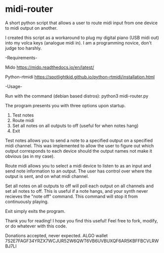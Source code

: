 # midi-router
A short python script that allows a user to route midi input from one device to midi output on another.

I created this script as a workaround to plug my digital piano (USB midi out) into my volca keys (analogue midi in). 
I am a programming novice, don't judge too harshly. 

-Requirements-

Mido https://mido.readthedocs.io/en/latest/ 

Python-rtmidi https://spotlightkid.github.io/python-rtmidi/installation.html

-Usage-

Run with the command (debian based distros):
python3 midi-router.py

The program presents you with three options upon startup. 
1. Test notes
2. Route midi
3. Set all notes on all outputs to off (useful for when notes hang)
4. Exit

Test notes allows you to send a note to a specified output on a specified midi channel. 
This was implemented to allow the user to figure out which output corresponds to each device should 
the output names not make it obvious (as in my case).

Route midi allows you to select a midi device to listen to as an input and send note information to an output. 
The user has control over where the output is sent, and on what midi channel.

Set all notes on all outputs to off will poll each output on all channels and set all notes to off. This is useful if a note hangs, and your synth never recieves the "note off" command. This command will stop it from continuously playing.

Exit simply exits the program.

Thank you for reading! I hope you find this useful!
Feel free to fork, modify, or do whatever with this code.

Donations accepted, never expected.
ALGO wallet
7S2E7FAGF34YRZX7WCJUR52W6QWT6VB6UVBUXQF6AR5KBFFBCVLRWBJ7LI








